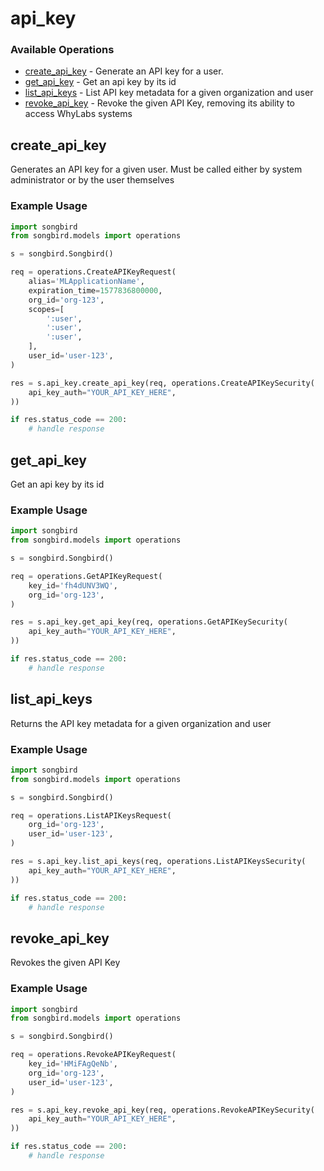 # api_key

### Available Operations

* [create_api_key](#create_api_key) - Generate an API key for a user.
* [get_api_key](#get_api_key) - Get an api key by its id
* [list_api_keys](#list_api_keys) - List API key metadata for a given organization and user
* [revoke_api_key](#revoke_api_key) - Revoke the given API Key, removing its ability to access WhyLabs systems

## create_api_key

Generates an API key for a given user. Must be called either by system administrator or by the user themselves

### Example Usage

```python
import songbird
from songbird.models import operations

s = songbird.Songbird()

req = operations.CreateAPIKeyRequest(
    alias='MLApplicationName',
    expiration_time=1577836800000,
    org_id='org-123',
    scopes=[
        ':user',
        ':user',
        ':user',
    ],
    user_id='user-123',
)

res = s.api_key.create_api_key(req, operations.CreateAPIKeySecurity(
    api_key_auth="YOUR_API_KEY_HERE",
))

if res.status_code == 200:
    # handle response
```

## get_api_key

Get an api key by its id

### Example Usage

```python
import songbird
from songbird.models import operations

s = songbird.Songbird()

req = operations.GetAPIKeyRequest(
    key_id='fh4dUNV3WQ',
    org_id='org-123',
)

res = s.api_key.get_api_key(req, operations.GetAPIKeySecurity(
    api_key_auth="YOUR_API_KEY_HERE",
))

if res.status_code == 200:
    # handle response
```

## list_api_keys

Returns the API key metadata for a given organization and user

### Example Usage

```python
import songbird
from songbird.models import operations

s = songbird.Songbird()

req = operations.ListAPIKeysRequest(
    org_id='org-123',
    user_id='user-123',
)

res = s.api_key.list_api_keys(req, operations.ListAPIKeysSecurity(
    api_key_auth="YOUR_API_KEY_HERE",
))

if res.status_code == 200:
    # handle response
```

## revoke_api_key

Revokes the given API Key

### Example Usage

```python
import songbird
from songbird.models import operations

s = songbird.Songbird()

req = operations.RevokeAPIKeyRequest(
    key_id='HMiFAgQeNb',
    org_id='org-123',
    user_id='user-123',
)

res = s.api_key.revoke_api_key(req, operations.RevokeAPIKeySecurity(
    api_key_auth="YOUR_API_KEY_HERE",
))

if res.status_code == 200:
    # handle response
```

